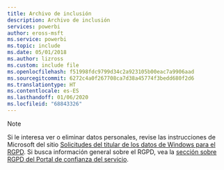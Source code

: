 ```yaml
---
title: Archivo de inclusión
description: Archivo de inclusión
services: powerbi
author: eross-msft
ms.service: powerbi
ms.topic: include
ms.date: 05/01/2018
ms.author: lizross
ms.custom: include file
ms.openlocfilehash: f51998fdc9799d34c2a923105b00eac7a9906aad
ms.sourcegitcommit: 6272c4a0f267708ca7d38a45774f3bedd680f2d6
ms.translationtype: HT
ms.contentlocale: es-ES
ms.lasthandoff: 01/06/2020
ms.locfileid: "68843326"
---
```

>[!Note]
>Si le interesa ver o eliminar datos personales, revise las instrucciones de Microsoft del sitio [Solicitudes del titular de los datos de Windows para el RGPD](https://docs.microsoft.com/microsoft-365/compliance/gdpr-dsr-windows). Si busca información general sobre el RGPD, vea la [sección sobre RGPD del Portal de confianza del servicio](https://servicetrust.microsoft.com/ViewPage/GDPRGetStarted).
